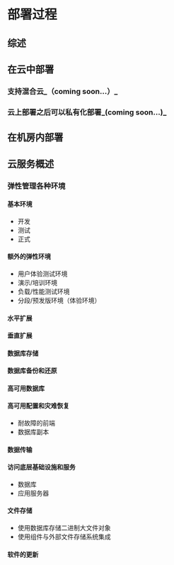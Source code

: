 # 部署过程

## 综述

## 在云中部署

### 支持混合云_（coming soon...）_

### 云上部署之后可以私有化部署_\(coming soon...\)_

## 在机房内部署

## 云服务概述

### 弹性管理各种环境

#### 基本环境

* 开发 
* 测试 
* 正式

#### 额外的弹性环境

* 用户体验测试环境 
* 演示/培训环境 
* 负载/性能测试环境 
* 分段/预发版环境（体验环境）

#### 水平扩展 

#### 垂直扩展 

#### 数据库存储 

#### 数据库备份和还原 

#### 高可用数据库

#### 高可用配置和灾难恢复

* 耐故障的前端 
* 数据库副本

#### 数据传输

#### 访问底层基础设施和服务

* 数据库 
* 应用服务器

#### 文件存储

* 使用数据库存储二进制大文件对象 
* 使用组件与外部文件存储系统集成

#### 软件的更新

